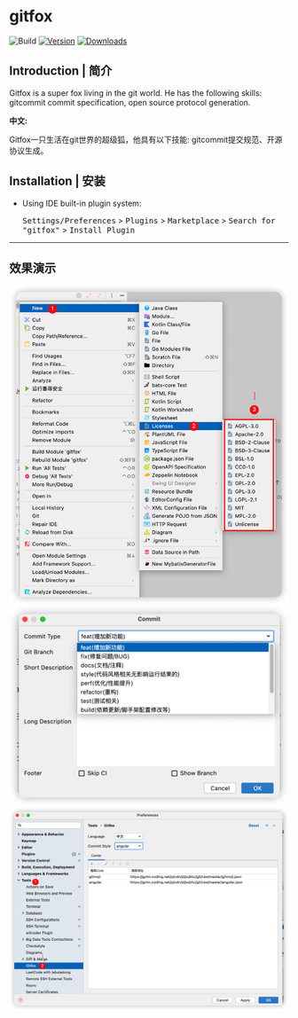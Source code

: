 # gitfox

![Build](https://github.com/gclm/gitfox/workflows/Build/badge.svg)
[![Version](https://img.shields.io/jetbrains/plugin/v/19448-gitfox.svg)](https://plugins.jetbrains.com/plugin/19448-gitfox)
[![Downloads](https://img.shields.io/jetbrains/plugin/d/19448-gitfox.svg)](https://plugins.jetbrains.com/plugin/19448-gitfox)

## Introduction | 简介

<!-- Plugin description -->

Gitfox is a super fox living in the git world. He has the following skills: gitcommit commit specification, open source
protocol generation.

**中文:**

Gitfox一只生活在git世界的超级狐，他具有以下技能: gitcommit提交规范、开源协议生成。

## Installation | 安装

- Using IDE built-in plugin system:

  <kbd>Settings/Preferences</kbd> > <kbd>Plugins</kbd> > <kbd>Marketplace</kbd> > <kbd>Search for "gitfox"</kbd> >
  <kbd>Install Plugin</kbd>

---
<!-- Plugin description end -->

## 效果演示

![](docs/screenshots/use2.png)
![](docs/screenshots/use1.png)
![](docs/screenshots/setting.png)
